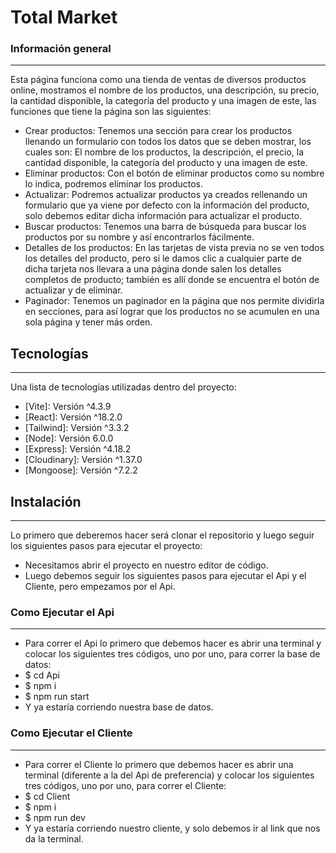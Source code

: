 # Total Market

### Información general
***
Esta página funciona como una tienda de ventas de diversos productos online, mostramos el nombre de los productos, una descripción, su precio, la cantidad disponible, la categoría del producto y una imagen de este, las funciones que tiene la página son las siguientes:

* Crear productos: Tenemos una sección para crear los productos llenando un formulario con todos los datos que se deben mostrar, los cuales son: El nombre de los productos, la descripción, el precio, la cantidad disponible, la categoría del producto y una imagen de este.
* Eliminar productos: Con el botón de eliminar productos como su nombre lo indica, podremos eliminar los productos. 
* Actualizar: Podremos actualizar productos ya creados rellenando un formulario que ya viene por defecto con la información del producto, solo debemos editar dicha información para actualizar el producto.  
* Buscar productos: Tenemos una barra de búsqueda para buscar los productos por su nombre y así encontrarlos fácilmente. 
* Detalles de los productos: En las tarjetas de vista previa no se ven todos los detalles del producto, pero si le damos clic a cualquier parte de dicha tarjeta nos llevara a una página donde salen los detalles completos de producto; también es allí donde se encuentra el botón de actualizar y de eliminar.
* Paginador: Tenemos un paginador en la página que nos permite dividirla en secciones, para así lograr que los productos no se acumulen en una sola página y tener más orden.

## Tecnologías
***
Una lista de tecnologías utilizadas dentro del proyecto:
* [Vite]: Versión ^4.3.9
* [React]: Versión ^18.2.0
* [Tailwind]: Versión ^3.3.2
* [Node]: Versión 6.0.0
* [Express]: Versión ^4.18.2   
* [Cloudinary]: Versión ^1.37.0 
* [Mongoose]: Versión ^7.2.2
## Instalación
***
Lo primero que deberemos hacer será clonar el repositorio y luego seguir los siguientes pasos para ejecutar el proyecto:

* Necesitamos abrir el proyecto en nuestro editor de código. 
* Luego debemos seguir los siguientes pasos para ejecutar el Api y el Cliente, pero empezamos por el Api.

### Como Ejecutar el Api
***
* Para correr el Api lo primero que debemos hacer es abrir una terminal y colocar los siguientes tres códigos, uno por uno, para correr la base de datos:
* $ cd Api
* $ npm i
* $ npm run start 
* Y ya estaría corriendo nuestra base de datos.

### Como Ejecutar el Cliente
***
* Para correr el Cliente lo primero que debemos hacer es abrir una terminal (diferente a la del Api de preferencia) y colocar los siguientes tres códigos, uno por uno, para correr el Cliente:
* $ cd Client
* $ npm i
* $ npm run dev
* Y ya estaría corriendo nuestro cliente, y solo debemos ir al link que nos da la terminal.  